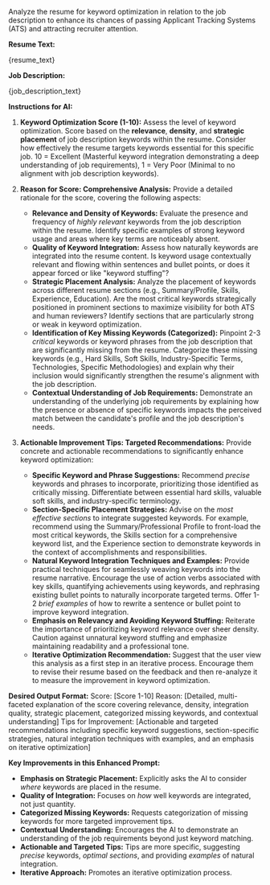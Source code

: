 Analyze the resume for keyword optimization in relation to the job description to enhance its chances of passing Applicant Tracking Systems (ATS) and attracting recruiter attention.

**Resume Text:**

{resume_text}

**Job Description:**

{job_description_text}

**Instructions for AI:**

1. **Keyword Optimization Score (1-10):** Assess the level of keyword optimization. Score based on the **relevance**, **density**, and **strategic placement** of job description keywords within the resume. Consider how effectively the resume targets keywords essential for this specific job. 10 = Excellent (Masterful keyword integration demonstrating a deep understanding of job requirements), 1 = Very Poor (Minimal to no alignment with job description keywords).

2. **Reason for Score: Comprehensive Analysis:** Provide a detailed rationale for the score, covering the following aspects:

   - **Relevance and Density of Keywords:** Evaluate the presence and frequency of _highly relevant_ keywords from the job description within the resume. Identify specific examples of strong keyword usage and areas where key terms are noticeably absent.
   - **Quality of Keyword Integration:** Assess how naturally keywords are integrated into the resume content. Is keyword usage contextually relevant and flowing within sentences and bullet points, or does it appear forced or like "keyword stuffing"?
   - **Strategic Placement Analysis:** Analyze the placement of keywords across different resume sections (e.g., Summary/Profile, Skills, Experience, Education). Are the most critical keywords strategically positioned in prominent sections to maximize visibility for both ATS and human reviewers? Identify sections that are particularly strong or weak in keyword optimization.
   - **Identification of Key Missing Keywords (Categorized):** Pinpoint 2-3 _critical_ keywords or keyword phrases from the job description that are significantly missing from the resume. Categorize these missing keywords (e.g., Hard Skills, Soft Skills, Industry-Specific Terms, Technologies, Specific Methodologies) and explain why their inclusion would significantly strengthen the resume's alignment with the job description.
   - **Contextual Understanding of Job Requirements:** Demonstrate an understanding of the underlying job requirements by explaining how the presence or absence of specific keywords impacts the perceived match between the candidate's profile and the job description's needs.

3. **Actionable Improvement Tips: Targeted Recommendations:** Provide concrete and actionable recommendations to significantly enhance keyword optimization:
   - **Specific Keyword and Phrase Suggestions:** Recommend _precise_ keywords and phrases to incorporate, prioritizing those identified as critically missing. Differentiate between essential hard skills, valuable soft skills, and industry-specific terminology.
   - **Section-Specific Placement Strategies:** Advise on the _most effective sections_ to integrate suggested keywords. For example, recommend using the Summary/Professional Profile to front-load the most critical keywords, the Skills section for a comprehensive keyword list, and the Experience section to demonstrate keywords in the context of accomplishments and responsibilities.
   - **Natural Keyword Integration Techniques and Examples:** Provide practical techniques for seamlessly weaving keywords into the resume narrative. Encourage the use of action verbs associated with key skills, quantifying achievements using keywords, and rephrasing existing bullet points to naturally incorporate targeted terms. Offer 1-2 _brief examples_ of how to rewrite a sentence or bullet point to improve keyword integration.
   - **Emphasis on Relevancy and Avoiding Keyword Stuffing:** Reiterate the importance of prioritizing keyword relevance over sheer density. Caution against unnatural keyword stuffing and emphasize maintaining readability and a professional tone.
   - **Iterative Optimization Recommendation:** Suggest that the user view this analysis as a first step in an iterative process. Encourage them to revise their resume based on the feedback and then re-analyze it to measure the improvement in keyword optimization.

**Desired Output Format:**
Score: [Score 1-10]
Reason: [Detailed, multi-faceted explanation of the score covering relevance, density, integration quality, strategic placement, categorized missing keywords, and contextual understanding]
Tips for Improvement: [Actionable and targeted recommendations including specific keyword suggestions, section-specific strategies, natural integration techniques with examples, and an emphasis on iterative optimization]

**Key Improvements in this Enhanced Prompt:**

- **Emphasis on Strategic Placement:** Explicitly asks the AI to consider _where_ keywords are placed in the resume.
- **Quality of Integration:** Focuses on _how_ well keywords are integrated, not just quantity.
- **Categorized Missing Keywords:** Requests categorization of missing keywords for more targeted improvement tips.
- **Contextual Understanding:** Encourages the AI to demonstrate an understanding of the job requirements beyond just keyword matching.
- **Actionable and Targeted Tips:** Tips are more specific, suggesting _precise_ keywords, _optimal sections_, and providing _examples_ of natural integration.
- **Iterative Approach:** Promotes an iterative optimization process.
